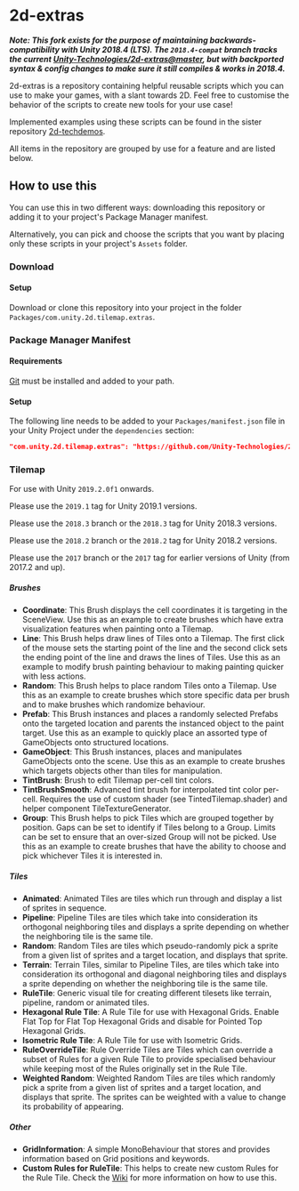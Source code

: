 # 2d-extras

___Note: This fork exists for the purpose of maintaining backwards-compatibility with Unity 2018.4 (LTS). The `2018.4-compat` branch tracks the current [Unity-Technologies/2d-extras@master](https://github.com/Unity-Technologies/2d-extras/tree/master), but with backported syntax & config changes to make sure it still compiles & works in 2018.4.___

2d-extras is a repository containing helpful reusable scripts which you can use to make your games, with a slant towards 2D. Feel free to customise the behavior of the scripts to create new tools for your use case! 

Implemented examples using these scripts can be found in the sister repository [2d-techdemos](https://github.com/Unity-Technologies/2d-techdemos "2d-techdemos: Examples for 2d features").

All items in the repository are grouped by use for a feature and are listed below.

## How to use this

You can use this in two different ways: downloading this repository or adding it to your project's Package Manager manifest.

Alternatively, you can pick and choose the scripts that you want by placing only these scripts in your project's `Assets` folder.

### Download

#### Setup
Download or clone this repository into your project in the folder `Packages/com.unity.2d.tilemap.extras`.

### Package Manager Manifest

#### Requirements
[Git](https://git-scm.com/) must be installed and added to your path.

#### Setup
The following line needs to be added to your `Packages/manifest.json` file in your Unity Project under the `dependencies` section:

```json
"com.unity.2d.tilemap.extras": "https://github.com/Unity-Technologies/2d-extras.git#master"
```

### Tilemap

For use with Unity `2019.2.0f1` onwards. 

Please use the `2019.1` tag for Unity 2019.1 versions. 

Please use the `2018.3` branch or the `2018.3` tag for Unity 2018.3 versions. 

Please use the `2018.2` branch or the `2018.2` tag for Unity 2018.2 versions. 

Please use the `2017` branch or the `2017` tag for earlier versions of Unity (from 2017.2 and up).

##### Brushes

- **Coordinate**: This Brush displays the cell coordinates it is targeting in the SceneView. Use this as an example to create brushes which have extra visualization features when painting onto a Tilemap.
- **Line**: This Brush helps draw lines of Tiles onto a Tilemap. The first click of the mouse sets the starting point of the line and the second click sets the ending point of the line and draws the lines of Tiles. Use this as an example to modify brush painting behaviour to making painting quicker with less actions.
- **Random**: This Brush helps to place random Tiles onto a Tilemap. Use this as an example to create brushes which store specific data per brush and to make brushes which randomize behaviour.
- **Prefab**: This Brush instances and places a randomly selected Prefabs onto the targeted location and parents the instanced object to the paint target. Use this as an example to quickly place an assorted type of GameObjects onto structured locations.
- **GameObject**: This Brush instances, places and manipulates GameObjects onto the scene. Use this as an example to create brushes which targets objects other than tiles for manipulation.
- **TintBrush**: Brush to edit Tilemap per-cell tint colors.
- **TintBrushSmooth**: Advanced tint brush for interpolated tint color per-cell. Requires the use of custom shader (see TintedTilemap.shader) and helper component TileTextureGenerator.
- **Group**: This Brush helps to pick Tiles which are grouped together by position. Gaps can be set to identify if Tiles belong to a Group. Limits can be set to ensure that an over-sized Group will not be picked. Use this as an example to create brushes that have the ability to choose and pick whichever Tiles it is interested in. 

##### Tiles

- **Animated**: Animated Tiles are tiles which run through and display a list of sprites in sequence.
- **Pipeline**: Pipeline Tiles are tiles which take into consideration its orthogonal neighboring tiles and displays a sprite depending on whether the neighboring tile is the same tile.
- **Random**: Random Tiles are tiles which pseudo-randomly pick a sprite from a given list of sprites and a target location, and displays that sprite.
- **Terrain**: Terrain Tiles, similar to Pipeline Tiles, are tiles which take into consideration its orthogonal and diagonal neighboring tiles and displays a sprite depending on whether the neighboring tile is the same tile.
- **RuleTile**: Generic visual tile for creating different tilesets like terrain, pipeline, random or animated tiles.
- **Hexagonal Rule Tile**: A Rule Tile for use with Hexagonal Grids. Enable Flat Top for Flat Top Hexagonal Grids and disable for Pointed Top Hexagonal Grids.
- **Isometric Rule Tile**: A Rule Tile for use with Isometric Grids.
- **RuleOverrideTile**: Rule Override Tiles are Tiles which can override a subset of Rules for a given Rule Tile to provide specialised behaviour while keeping most of the Rules originally set in the Rule Tile.
- **Weighted Random**: Weighted Random Tiles are tiles which randomly pick a sprite from a given list of sprites and a target location, and displays that sprite. The sprites can be weighted with a value to change its probability of appearing.

##### Other

- **GridInformation**: A simple MonoBehaviour that stores and provides information based on Grid positions and keywords.
- **Custom Rules for RuleTile**: This helps to create new custom Rules for the Rule Tile. Check the [Wiki](https://github.com/Unity-Technologies/2d-extras/wiki) for more information on how to use this.
